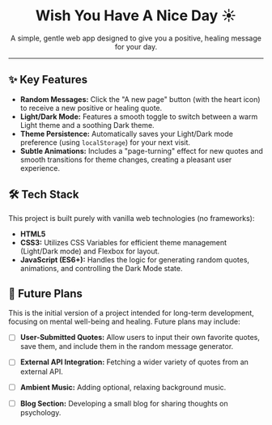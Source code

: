 <h1 align="center">Wish You Have A Nice Day ☀️</h1>

<p align="center">
  A simple, gentle web app designed to give you a positive, healing message for your day.
</p>


---

## ✨ Key Features

* **Random Messages:** Click the "A new page" button (with the heart icon) to receive a new positive or healing quote.
* **Light/Dark Mode:** Features a smooth toggle to switch between a warm Light theme and a soothing Dark theme.
* **Theme Persistence:** Automatically saves your Light/Dark mode preference (using `localStorage`) for your next visit.
* **Subtle Animations:** Includes a "page-turning" effect for new quotes and smooth transitions for theme changes, creating a pleasant user experience.

## 🛠️ Tech Stack

This project is built purely with vanilla web technologies (no frameworks):

* **HTML5**
* **CSS3:** Utilizes CSS Variables for efficient theme management (Light/Dark mode) and Flexbox for layout.
* **JavaScript (ES6+):** Handles the logic for generating random quotes, animations, and controlling the Dark Mode state.

## 🌱 Future Plans

This is the initial version of a project intended for long-term development, focusing on mental well-being and healing. Future plans may include:

* [ ] **User-Submitted Quotes:** Allow users to input their own favorite quotes, save them, and include them in the random message generator.
* [ ] **External API Integration:** Fetching a wider variety of quotes from an external API.
* [ ] **Ambient Music:** Adding optional, relaxing background music.
* [ ] **Blog Section:** Developing a small blog for sharing thoughts on psychology.


